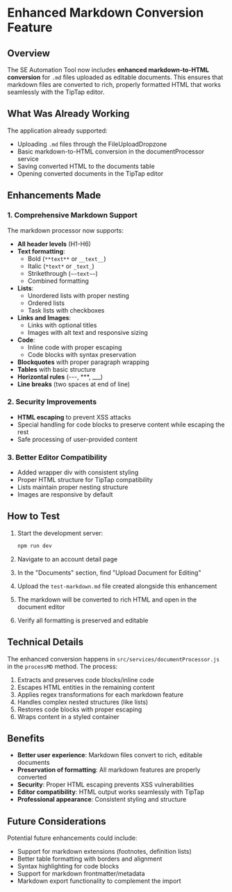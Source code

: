 # Enhanced Markdown Conversion Feature

## Overview

The SE Automation Tool now includes **enhanced markdown-to-HTML conversion** for `.md` files uploaded as editable documents. This ensures that markdown files are converted to rich, properly formatted HTML that works seamlessly with the TipTap editor.

## What Was Already Working

The application already supported:
- Uploading `.md` files through the FileUploadDropzone
- Basic markdown-to-HTML conversion in the documentProcessor service
- Saving converted HTML to the documents table
- Opening converted documents in the TipTap editor

## Enhancements Made

### 1. Comprehensive Markdown Support

The markdown processor now supports:

- **All header levels** (H1-H6)
- **Text formatting**:
  - Bold (`**text**` or `__text__`)
  - Italic (`*text*` or `_text_`)
  - Strikethrough (`~~text~~`)
  - Combined formatting
- **Lists**:
  - Unordered lists with proper nesting
  - Ordered lists
  - Task lists with checkboxes
- **Links and Images**:
  - Links with optional titles
  - Images with alt text and responsive sizing
- **Code**:
  - Inline code with proper escaping
  - Code blocks with syntax preservation
- **Blockquotes** with proper paragraph wrapping
- **Tables** with basic structure
- **Horizontal rules** (---, ***, ___)
- **Line breaks** (two spaces at end of line)

### 2. Security Improvements

- **HTML escaping** to prevent XSS attacks
- Special handling for code blocks to preserve content while escaping the rest
- Safe processing of user-provided content

### 3. Better Editor Compatibility

- Added wrapper div with consistent styling
- Proper HTML structure for TipTap compatibility
- Lists maintain proper nesting structure
- Images are responsive by default

## How to Test

1. Start the development server:
   ```bash
   npm run dev
   ```

2. Navigate to an account detail page

3. In the "Documents" section, find "Upload Document for Editing"

4. Upload the `test-markdown.md` file created alongside this enhancement

5. The markdown will be converted to rich HTML and open in the document editor

6. Verify all formatting is preserved and editable

## Technical Details

The enhanced conversion happens in `src/services/documentProcessor.js` in the `processMD` method. The process:

1. Extracts and preserves code blocks/inline code
2. Escapes HTML entities in the remaining content
3. Applies regex transformations for each markdown feature
4. Handles complex nested structures (like lists)
5. Restores code blocks with proper escaping
6. Wraps content in a styled container

## Benefits

- **Better user experience**: Markdown files convert to rich, editable documents
- **Preservation of formatting**: All markdown features are properly converted
- **Security**: Proper HTML escaping prevents XSS vulnerabilities
- **Editor compatibility**: HTML output works seamlessly with TipTap
- **Professional appearance**: Consistent styling and structure

## Future Considerations

Potential future enhancements could include:
- Support for markdown extensions (footnotes, definition lists)
- Better table formatting with borders and alignment
- Syntax highlighting for code blocks
- Support for markdown frontmatter/metadata
- Markdown export functionality to complement the import 